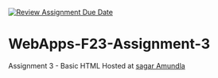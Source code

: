 [![Review Assignment Due Date](https://classroom.github.com/assets/deadline-readme-button-24ddc0f5d75046c5622901739e7c5dd533143b0c8e959d652212380cedb1ea36.svg)](https://classroom.github.com/a/q2-Q7VCy)
# WebApps-F23-Assignment-3
Assignment 3 - Basic HTML
Hosted at [sagar Amundla]( https://44-563-webapps-f23.github.io/44563-webapps-f23-assignment3-sagaramundla/)

